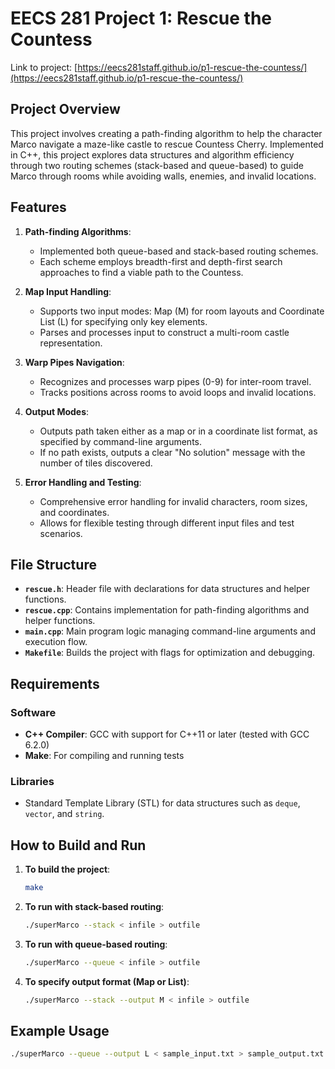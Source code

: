 
# EECS 281 Project 1: Rescue the Countess

Link to project: [https://eecs281staff.github.io/p1-rescue-the-countess/](https://eecs281staff.github.io/p1-rescue-the-countess/)

## Project Overview

This project involves creating a path-finding algorithm to help the character Marco navigate a maze-like castle to rescue Countess Cherry. Implemented in C++, this project explores data structures and algorithm efficiency through two routing schemes (stack-based and queue-based) to guide Marco through rooms while avoiding walls, enemies, and invalid locations.

## Features

1. **Path-finding Algorithms**:
   - Implemented both queue-based and stack-based routing schemes.
   - Each scheme employs breadth-first and depth-first search approaches to find a viable path to the Countess.

2. **Map Input Handling**:
   - Supports two input modes: Map (M) for room layouts and Coordinate List (L) for specifying only key elements.
   - Parses and processes input to construct a multi-room castle representation.

3. **Warp Pipes Navigation**:
   - Recognizes and processes warp pipes (0-9) for inter-room travel.
   - Tracks positions across rooms to avoid loops and invalid locations.

4. **Output Modes**:
   - Outputs path taken either as a map or in a coordinate list format, as specified by command-line arguments.
   - If no path exists, outputs a clear "No solution" message with the number of tiles discovered.

5. **Error Handling and Testing**:
   - Comprehensive error handling for invalid characters, room sizes, and coordinates.
   - Allows for flexible testing through different input files and test scenarios.

## File Structure

- **`rescue.h`**: Header file with declarations for data structures and helper functions.
- **`rescue.cpp`**: Contains implementation for path-finding algorithms and helper functions.
- **`main.cpp`**: Main program logic managing command-line arguments and execution flow.
- **`Makefile`**: Builds the project with flags for optimization and debugging.

## Requirements

### Software
- **C++ Compiler**: GCC with support for C++11 or later (tested with GCC 6.2.0)
- **Make**: For compiling and running tests

### Libraries
- Standard Template Library (STL) for data structures such as `deque`, `vector`, and `string`.

## How to Build and Run

1. **To build the project**:
    ```bash
    make
    ```

2. **To run with stack-based routing**:
    ```bash
    ./superMarco --stack < infile > outfile
    ```

3. **To run with queue-based routing**:
    ```bash
    ./superMarco --queue < infile > outfile
    ```

4. **To specify output format (Map or List)**:
    ```bash
    ./superMarco --stack --output M < infile > outfile
    ```

## Example Usage

```bash
./superMarco --queue --output L < sample_input.txt > sample_output.txt
```

